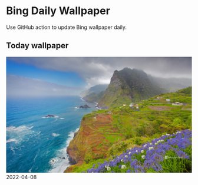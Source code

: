 # Bing Daily Wallpaper

Use GitHub action to update Bing wallpaper daily.

## Today wallpaper

![2022-04-08](./storage/bing-wallpaper/2022/04/2022-04-08.png)
2022-04-08
